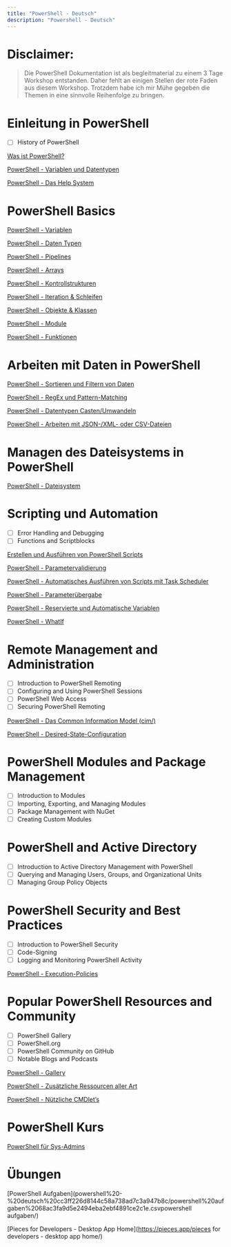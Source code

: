 ```yaml
---
title: "PowerShell - Deutsch"
description: "Powershell - Deutsch"
---
```


# Disclaimer:

> Die PowerShell Dokumentation ist als begleitmaterial zu einem 3 Tage Workshop entstanden.
> Daher fehlt an einigen Stellen der rote Faden aus diesem Workshop. Trotzdem habe ich mir Mühe gegeben
> die Themen in eine sinnvolle Reihenfolge zu bringen.

# Einleitung in **PowerShell**

- [ ] History of PowerShell

[Was ist PowerShell?](was-ist-powershell/)

[PowerShell - Variablen und Datentypen](powershell---variablen-und-datentypen/)

[PowerShell - Das Help System](powershell---das-help-system/)

# **PowerShell Basics**

[PowerShell - Variablen](powershell---variablen/)

[PowerShell - Daten Typen](powershell---daten-typen/)

[PowerShell - Pipelines](powershell---pipelines/)

[PowerShell - Arrays](powershell---arrays/)

[PowerShell - Kontrollstrukturen](powershell---kontrollstrukturen/)

[PowerShell - Iteration & Schleifen](powershell---iteration-&-schleifen/)

[PowerShell - Objekte & Klassen](powershell---objekte-&-klassen/)

[PowerShell - Module](powershell---module/)

[PowerShell - Funktionen](powershell---funktionen/)

# Arbeiten mit Daten in PowerShell

[PowerShell - Sortieren und Filtern von Daten](powershell---sortieren-und-filtern-von-daten/)

[PowerShell - RegEx und Pattern-Matching](powershell---regex-und-pattern-matching/)

[PowerShell - Datentypen Casten/Umwandeln](powershell---datentypen-casten/umwandeln/)

[PowerShell - Arbeiten mit JSON-/XML- oder CSV-Dateien](powershell---arbeiten-mit-json-/xml--oder-csv-dateien/)

# Managen des Dateisystems in PowerShell

[PowerShell - Dateisystem](powershell---dateisystem/)

# **Scripting und Automation**

- [ ] Error Handling and Debugging
- [ ] Functions and Scriptblocks

[Erstellen und Ausführen von PowerShell Scripts](erstellen-und-ausführen-von-powershell-scripts/)

[PowerShell - Parametervalidierung](powershell---parametervalidierung/)

[PowerShell - Automatisches Ausführen von Scripts mit Task Scheduler](powershell---automatisches-ausführen-von-scripts-mit-task-scheduler/)

[PowerShell - Parameterübergabe](powershell---parameterübergabe/)

[PowerShell - Reservierte und Automatische Variablen](powershell---reservierte-und-automatische-variablen/)

[PowerShell - WhatIf](powershell---whatif/)

# **Remote Management and Administration**

- [ ] Introduction to PowerShell Remoting
- [ ] Configuring and Using PowerShell Sessions
- [ ] PowerShell Web Access
- [ ] Securing PowerShell Remoting

[PowerShell - Das Common Information Model (cim/)](<powershell---das-common-information-model-(cim/)>)

[PowerShell - Desired-State-Configuration](powershell---desired-state-configuration/)

# **PowerShell Modules and Package Management**

- [ ] Introduction to Modules
- [ ] Importing, Exporting, and Managing Modules
- [ ] Package Management with NuGet
- [ ] Creating Custom Modules

# **PowerShell and Active Directory**

- [ ] Introduction to Active Directory Management with PowerShell
- [ ] Querying and Managing Users, Groups, and Organizational Units
- [ ] Managing Group Policy Objects

# **PowerShell Security and Best Practices**

- [ ] Introduction to PowerShell Security
- [ ] Code-Signing
- [ ] Logging and Monitoring PowerShell Activity

[PowerShell - Execution-Policies](powershell---execution-policies/)

# **Popular PowerShell Resources and Community**

- [ ] PowerShell Gallery
- [ ] PowerShell.org
- [ ] PowerShell Community on GitHub
- [ ] Notable Blogs and Podcasts

[PowerShell - Gallery](powershell---gallery/)

[PowerShell - Zusätzliche Ressourcen aller Art](powershell---zusätzliche-ressourcen-aller-art/)

[PowerShell - Nützliche CMDlet’s](powershell---nützliche-cmdlet’s/)

# PowerShell Kurs

[PowerShell für Sys-Admins](powershell-für-sys-admins/)

# Übungen

[PowerShell Aufgaben](powershell%20-%20deutsch%20cc3ff226d8144c58a738ad7c3a947b8c/powershell%20aufgaben%2068ac3fa9d5e2494eba2ebf4891ce2c1e.csvpowershell aufgaben/)

[Pieces for Developers - Desktop App Home](https://pieces.app/pieces for developers - desktop app home/)
